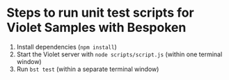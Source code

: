 # Steps to run unit test scripts for Violet Samples with Bespoken
1. Install dependencies (`npm install`)
2. Start the Violet server with `node scripts/script.js` (within one terminal window)
3. Run `bst test` (within a separate terminal window)
